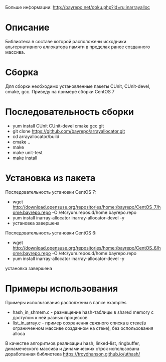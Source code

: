 Больше информации: http://bayrepo.net/doku.php?id=ru:inarrayalloc

Описание
=====================

Библиотека в составе которой расположены исходники альтернативного аллокатора памяти в пределах ранее созданного массива.


Сборка
=====================

Для сборки необходимо установленные пакеты CUnit, CUnit-devel, cmake, gcc. Приведу на примере сборки CentOS 7


Последовательность сборки
=====================

- yum install CUnit CUnit-devel cmake gcc git
- git clone https://github.com/bayrepo/arrayallocator.git
- cd arrayallocator/build
- cmake ..
- make
- make unit-test
- make install


Установка из пакета
=====================

Последовательность установки CentOS 7:

- wget http://download.opensuse.org/repositories/home:/bayrepo/CentOS_7/home:bayrepo.repo -O /etc/yum.repos.d/home:bayrepo.repo
- yum install inarray-allocator inarray-allocator-devel -y
- установка завершена

Последовательность установки CentOS 6:

- wget http://download.opensuse.org/repositories/home:/bayrepo/CentOS_6/home:bayrepo.repo -O /etc/yum.repos.d/home:bayrepo.repo
- yum install inarray-allocator inarray-allocator-devel -y

установка завершена

Примеры использования
=====================

Примеры использования располжены в папке examples

* hash_in_shmem.c - размещение hash-таблицы в shared memory с доступом к ней разных процессов
* list_in_array.c - пример сохранения связного списка в стеке(в ограниченном массиве созданном на стеке), без оспользования alloca

В качестве алгоритмов реализации hash, linked-list, ringbuffer, динамеческого массива и динамических строк использована доработанная библиотека https://troydhanson.github.io/uthash/

